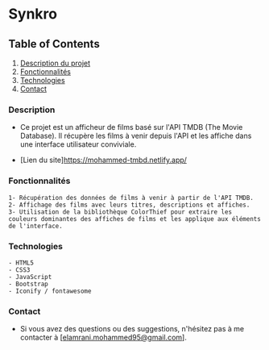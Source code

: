 # Synkro

## Table of Contents
1. [Description du projet](#Description)
2. [Fonctionnalités](#Fonctionnalités)
3. [Technologies](#Technologies)
4. [Contact](#Contact)

### Description

- Ce projet est un afficheur de films basé sur l'API TMDB (The Movie Database). Il récupère les films à venir depuis l'API et les affiche dans une interface utilisateur conviviale.

- [Lien du site]<https://mohammed-tmbd.netlify.app/>


### Fonctionnalités

    1- Récupération des données de films à venir à partir de l'API TMDB.
    2- Affichage des films avec leurs titres, descriptions et affiches.
    3- Utilisation de la bibliothèque ColorThief pour extraire les couleurs dominantes des affiches de films et les applique aux éléments de l'interface.

### Technologies

    - HTML5
    - CSS3
    - JavaScript
    - Bootstrap
    - Iconify / fontawesome

### Contact

- Si vous avez des questions ou des suggestions, n'hésitez pas à me contacter à [elamrani.mohammed95@gmail.com].